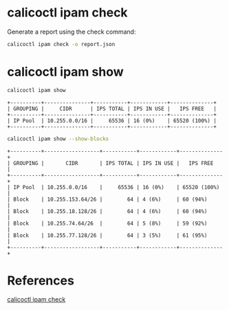 # calicoctl ipam check
Generate a report using the check command:
```sh
calicoctl ipam check -o report.json
```

# calicoctl ipam show
```sh
calicoctl ipam show
```

```
+----------+---------------+-----------+------------+--------------+
| GROUPING |     CIDR      | IPS TOTAL | IPS IN USE |   IPS FREE   |
+----------+---------------+-----------+------------+--------------+
| IP Pool  | 10.255.0.0/16 |     65536 | 16 (0%)    | 65520 (100%) |
+----------+---------------+-----------+------------+--------------+
```

```sh
calicoctl ipam show --show-blocks
```

```
+----------+------------------+-----------+------------+--------------+
| GROUPING |       CIDR       | IPS TOTAL | IPS IN USE |   IPS FREE   |
+----------+------------------+-----------+------------+--------------+
| IP Pool  | 10.255.0.0/16    |     65536 | 16 (0%)    | 65520 (100%) |
| Block    | 10.255.153.64/26 |        64 | 4 (6%)     | 60 (94%)     |
| Block    | 10.255.18.128/26 |        64 | 4 (6%)     | 60 (94%)     |
| Block    | 10.255.74.64/26  |        64 | 5 (8%)     | 59 (92%)     |
| Block    | 10.255.77.128/26 |        64 | 3 (5%)     | 61 (95%)     |
+----------+------------------+-----------+------------+--------------+
```

# References
[calicoctl ipam check](https://docs.tigera.io/calico/latest/reference/calicoctl/ipam/check)  
